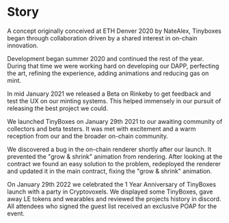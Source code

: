 # Story
A concept originally conceived at  ETH Denver 2020 by NateAlex, Tinyboxes began through collaboration driven by a shared interest in on-chain innovation.

Development began summer 2020 and continued the rest of the year. During that time we were working hard on developing our DAPP, perfecting the art, refining the experience, adding animations and reducing gas on mint.

In mid January 2021 we released a Beta on Rinkeby to get feedback and test the UX on our minting systems. This helped immensely in our pursuit of releasing the best project we could.

We launched TinyBoxes on January 29th 2021 to our awaiting community of collectors and beta testers. It was met with excitement and a warm reception from our and the broader on-chain community.

We discovered a bug in the on-chain renderer shortly after our launch. It prevented the "grow & shrink" animation from rendering. After looking at the contract we found an easy solution to the problem, redeployed the renderer and updated it in the main contract, fixing the "grow & shrink" animation.

On January 29th 2022 we celebrated the 1 Year Anniversary of TinyBoxes launch with a party in Cryptovoxels. We displayed some TinyBoxes, gave away LE tokens and wearables and reviewed the projects history in discord. All attendees who signed the guest list received an exclusive POAP for the event.
